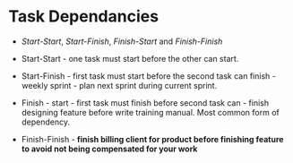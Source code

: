 # Task Dependancies

* *Start-Start*, *Start-Finish*, *Finish-Start* and *Finish-Finish*

* Start-Start - one task must start before the other can start.

* Start-Finish - first task must start before the second task can finish - weekly sprint - plan next sprint during current sprint.

* Finish - start - first task must finish before second task can - finish designing feature before write training manual. Most common form of dependency.

* Finish-Finish - **finish billing client for product before finishing feature to avoid not being compensated for your work**
